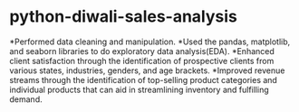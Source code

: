 # python-diwali-sales-analysis
*Performed data cleaning and manipulation.
*Used the pandas, matplotlib, and seaborn libraries to do exploratory data analysis(EDA).
*Enhanced client satisfaction through the identification of prospective clients from various states, industries, genders, and age brackets.
*Improved revenue streams through the identification of top-selling product categories and individual products that can aid in streamlining inventory and fulfilling demand.

